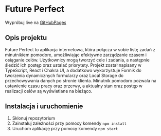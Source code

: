 # Future Perfect

Wypróbuj live na [GitHubPages](https://brzostekd.github.io/Future-Perfect/index.html)

## Opis projektu

Future Perfect to aplikacja internetowa, która połącza w sobie listę zadań z minutnikiem pomodoro, umożliwiając efektywne zarządzanie czasem i osiąganie celów. Użytkownicy mogą tworzyć cele i zadania, a następnie śledzić ich postęp oraz ustalać priorytety. Projekt został napisany w TypeScript, React i Chakra UI, a dodatkowo wykorzystuje Formik do tworzenia dynamicznych formularzy oraz Local Storage do przechowywania danych po stronie klienta. Minutnik pomodoro pozwala na ustawienie czasu pracy oraz przerwy, a aktualny stan oraz postęp w realizacji celów są wyświetlane na bieżąco.

## Instalacja i uruchomienie

1. Sklonuj repozytorium
2. Zainstaluj zależności przy pomocy komendy `npm install`
3. Uruchom aplikację przy pomocy komendy `npm start`
